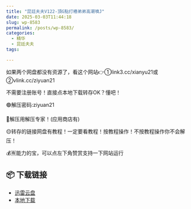 ```yaml
---
title: "昆廷夫夫V122-頂G點打樁弟弟高潮噴J"
date: 2025-03-03T11:44:18
slug: wp-8583
permalink: /posts/wp-8583/
categories:
  - 精华
  - 昆廷夫夫
tags:

---
```


如果两个网盘都没有资源了，看这个网站👉①link3.cc/xianyu21或②vlink.cc/ziyuan21

不需要注册账号！直接点本地下载转存OK？懂吧！

🟢解压密码:ziyuan21

🔵解压用解压专家！(应用商店有)

🟡转存的链接网盘有教程！一定要看教程！按教程操作！不按教程操作你不会解压！

💰🈶能力的宝，可以点左下角赞赏支持一下网站运行

## 📦 下载链接
- [迅雷云盘](https://blziyuan21.com/pay-download/8583?key=1b02035557&down_id=0)
- [本地下载](https://blziyuan21.com/pay-download/8583?key=1b02035557&down_id=1)

